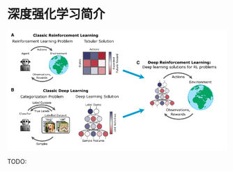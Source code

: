 

<!--
 * @version:
 * @Author:  StevenJokess（蔡舒起） https://github.com/StevenJokess
 * @Date: 2023-04-02 18:38:31
 * @LastEditors:  StevenJokess（蔡舒起） https://github.com/StevenJokess
 * @LastEditTime: 2023-04-02 18:39:21
 * @Description:
 * @Help me: 如有帮助，请赞助，失业3年了。![支付宝收款码](https://github.com/StevenJokess/d2rl/blob/master/img/%E6%94%B6.jpg)
 * @TODO::
 * @Reference:
-->
# 深度强化学习简介

![DRL = DL + RL](../../img/DRL_DL_RL.png)

TODO:
